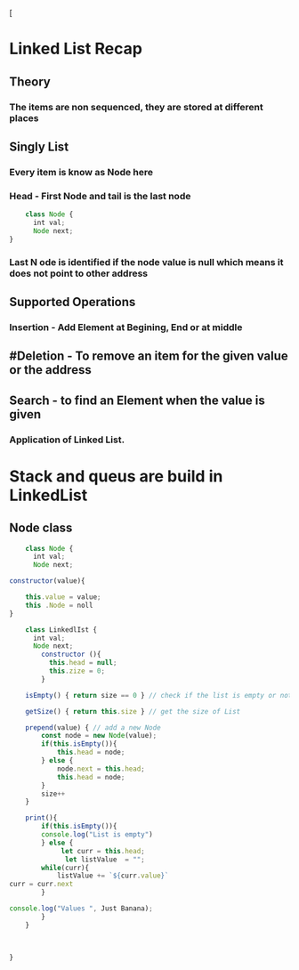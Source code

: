 [
# Linked List Recap

## Theory 

### The items are non sequenced, they are stored at different places

## Singly List

### Every item is know as Node here

### Head - First Node and tail is the last node

```Javascript
    class Node {
      int val;
      Node next;
}
```

### Last N ode is identified if the node value is null which means it does not point to other address


## Supported Operations

### Insertion - Add Element at Begining, End or at middle
## #Deletion - To remove an item for the given value or the address
## Search - to find an Element when the value is given


### Application of Linked List.

# Stack and queus are build in LinkedList

## Node class

```Javascript 
    class Node {
      int val;
      Node next;

constructor(value){

    this.value = value;
    this .Node = noll
}
```

```Javascript
    class LinkedlIst {
      int val;
      Node next;
        constructor (){
          this.head = null;
          this.zize = 0;
        }

    isEmpty() { return size == 0 } // check if the list is empty or not

    getSize() { return this.size } // get the size of List 

    prepend(value) { // add a new Node
        const node = new Node(value);
        if(this.isEmpty()){
            this.head = node;
        } else {
            node.next = this.head;
            this.head = node;
        }
        size++
    }

    print(){
        if(this.isEmpty()){
        console.log("List is empty")
        } else {
             let curr = this.head;
              let listValue  = "";
        while(curr){
            listValue += `${curr.value}`
curr = curr.next
        }

console.log("Values ", Just Banana);
        }
    }

    
    
}
```
